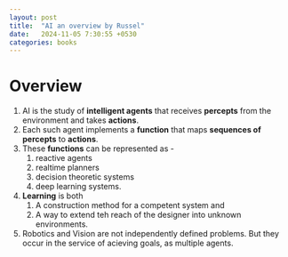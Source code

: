 ```yaml
---
layout: post
title:  "AI an overview by Russel"
date:   2024-11-05 7:30:55 +0530
categories: books
---
```

# Overview

1. AI is the study of **intelligent agents** that receives **percepts** from the environment and takes **actions**.
2. Each such agent implements a **function** that maps **sequences of percepts** to **actions**.
3. These **functions** can be represented as -
   1. reactive agents
   2. realtime planners
   3. decision theoretic systems
   4. deep learning systems.
4. **Learning** is both
   1. A construction method for a competent system and
   2. A way to extend teh reach of the designer into unknown environments.
5. Robotics and Vision are not independently defined problems. But they occur in the service of acieving goals, as multiple agents. 
